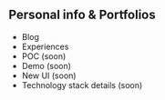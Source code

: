 ## Personal info & Portfolios
- Blog
- Experiences
- POC (soon)
- Demo (soon)
- New UI (soon)
- Technology stack details (soon)

